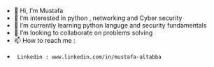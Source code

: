 - 👋 Hi, I’m Mustafa
- 👀 I’m interested in python , networking and Cyber security
- 🌱 I’m currently learning python languge and security fundamentals
- 💞️ I’m looking to collaborate on problems solving 
- 📫 How to reach me :
-      Linkedin : www.linkedin.com/in/mustafa-altabba

<!---
mustafa1999-cpu/mustafa1999-cpu is a ✨ special ✨ repository because its `README.md` (this file) appears on your GitHub profile.
You can click the Preview link to take a look at your changes.
--->
